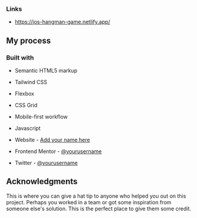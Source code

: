 ### Links


- https://jos-hangman-game.netlify.app/

## My process

### Built with

- Semantic HTML5 markup
- Tailwind CSS
- Flexbox
- CSS Grid
- Mobile-first workflow
- Javascript






- Website - [Add your name here](https://www.your-site.com)
- Frontend Mentor - [@yourusername](https://www.frontendmentor.io/profile/yourusername)
- Twitter - [@yourusername](https://www.twitter.com/yourusername)


## Acknowledgments

This is where you can give a hat tip to anyone who helped you out on this project. Perhaps you worked in a team or got some inspiration from someone else's solution. This is the perfect place to give them some credit.

